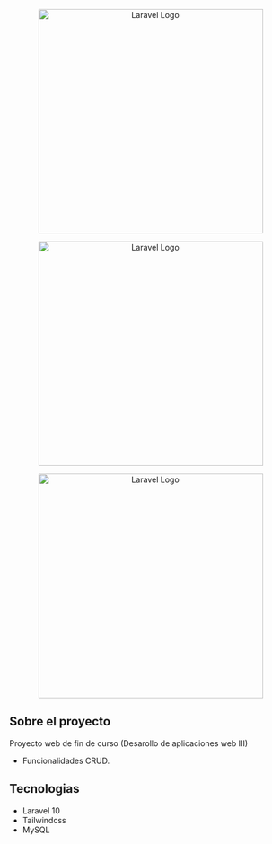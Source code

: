 <p align="center"><a href="https://laravel.com" target="_blank"><img src="https://raw.githubusercontent.com/laravel/art/master/logo-lockup/5%20SVG/2%20CMYK/1%20Full%20Color/laravel-logolockup-cmyk-red.svg" width="400" alt="Laravel Logo"></a></p>
<p align="center"><a href="https://laravel.com" target="_blank"><img src="https://brandslogos.com/wp-content/uploads/images/large/mysql-logo-1.png" width="400" alt="Laravel Logo"></a></p>
<p align="center"><a href="https://laravel.com" target="_blank"><img src="https://cdn.worldvectorlogo.com/logos/tailwindcss.svg" width="400" alt="Laravel Logo"></a></p>




## Sobre el proyecto

Proyecto web de fin de curso (Desarollo de aplicaciones web III)

- Funcionalidades CRUD.


## Tecnologias

- Laravel 10
- Tailwindcss
- MySQL

